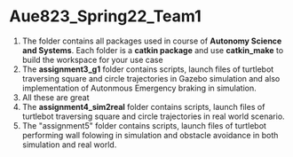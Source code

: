 # Aue823_Spring22_Team1
1. The folder contains all packages used in course of **Autonomy Science and Systems**. Each folder is a **catkin package** and use **catkin_make** to build the workspace for your use case
2. The **assignment3_g1** folder contains scripts, launch files of turtlebot traversing square and circle trajectories in Gazebo simulation and also implementation of Autonmous Emergency braking in simulation.
  1. All these are great
4. The **assignment4_sim2real** folder contains scripts, launch files of turtlebot traversing square and circle trajectories in real world scenario.
5. The "assignment5" folder contains scripts, launch files of turtlebot performing wall folowing in simulation and obstacle avoidance in both simulation and real world.
